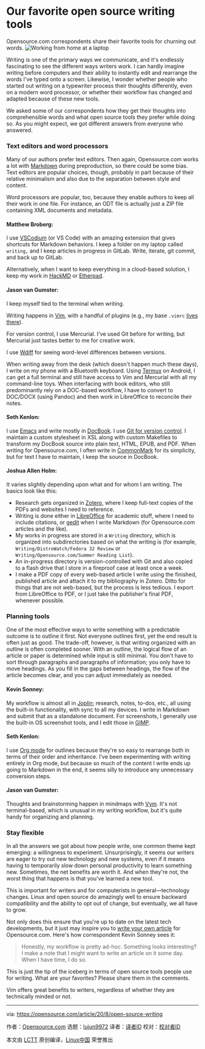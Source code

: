 [#]: collector: (lujun9972)
[#]: translator: ( )
[#]: reviewer: ( )
[#]: publisher: ( )
[#]: url: ( )
[#]: subject: (Our favorite open source writing tools)
[#]: via: (https://opensource.com/article/20/8/open-source-writing)
[#]: author: (Opensource.com https://opensource.com/users/admin)

Our favorite open source writing tools
======
Opensource.com correspondents share their favorite tools for churning
out words.
![Working from home at a laptop][1]

Writing is one of the primary ways we communicate, and it's endlessly fascinating to see the different ways writers work. I can hardly imagine writing before computers and their ability to instantly edit and rearrange the words I've typed onto a screen. Likewise, I wonder whether people who started out writing on a typewriter process their thoughts differently, even on a modern word processor, or whether their workflow has changed and adapted because of these new tools.

We asked some of our correspondents how they get their thoughts into comprehensible words and what open source tools they prefer while doing so. As you might expect, we got different answers from everyone who answered.

### Text editors and word processors

Many of our authors prefer text editors. Then again, Opensource.com works a lot with [Markdown][2] during preproduction, so there could be some bias. Text editors are popular choices, though, probably in part because of their relative minimalism and also due to the separation between style and content.

Word processors are popular, too, because they enable authors to keep all their work in one file. For instance, an ODT file is actually just a ZIP file containing XML documents and metadata.

#### Matthew Broberg:

I use [VSCodium][3] (or VS Code) with an amazing extension that gives shortcuts for Markdown behaviors. I keep a folder on my laptop called `writing,` and I keep articles in progress in GitLab. Write, iterate, git commit, and back up to GitLab.

Alternatively, when I want to keep everything in a cloud-based solution, I keep my work in [HackMD][4] or [Etherpad][5].

#### Jason van Gumster:

I keep myself tied to the terminal when writing.

Writing happens in [Vim][6], with a handful of plugins (e.g., my base `.vimrc` [lives there][7]).

For version control, I use Mercurial. I've used Git before for writing, but Mercurial just tastes better to me for creative work.

I use [Wdiff][8] for seeing word-level differences between versions.

When writing away from the desk (which doesn't happen much these days), I write on my phone with a Bluetooth keyboard. Using [Termux][9] on Android, I can get a full terminal and still have access to Vim and Mercurial with all my command-line toys. When interfacing with book editors, who still predominantly rely on a DOC-based workflow, I have to convert to DOC/DOCX (using Pandoc) and then work in LibreOffice to reconcile their notes.

#### Seth Kenlon:

I use [Emacs][10] and write mostly in [DocBook][11]. I use [Git for version control][12]. I maintain a custom stylesheet in XSL along with custom Makefiles to transform my DocBook source into plain text, HTML, EPUB, and PDF. When writing for Opensource.com, I often write in [CommonMark][13] for its simplicity, but for text I have to maintain, I keep the source in DocBook.

#### Joshua Allen Holm:

It varies slightly depending upon what and for whom I am writing. The basics look like this:

  * Research gets organized in [Zotero][14], where I keep full-text copies of the PDFs and websites I need to reference.
  * Writing is done either in [LibreOffice][15] for academic stuff, where I need to include citations, or [gedit][16] when I write Markdown (for Opensource.com articles and the like).
  * My works in progress are stored in a `Writing` directory, which is organized into subdirectories based on what the writing is (for example, `Writing/DistroWatch/Fedora 32 Review` or `Writing/Opensource.com/Summer Reading List`).
  * An in-progress directory is version-controlled with Git and also copied to a flash drive that I store in a fireproof case at least once a week.
  * I make a PDF copy of every web-based article I write using the finished, published article and attach it to my bibliography in Zotero. Ditto for things that are not web-based, but the process is less tedious. I export from LibreOffice to PDF, or I just take the publisher's final PDF, whenever possible.



### Planning tools

One of the most effective ways to write something with a predictable outcome is to outline it first. Not everyone outlines first, yet the end result is often just as good. The trade-off, however, is that writing organized with an outline is often completed sooner. With an outline, the logical flow of an article or paper is determined while input is still minimal. You don't have to sort through paragraphs and paragraphs of information; you only have to move headings. As you fill in the gaps between headings, the flow of the article becomes clear, and you can adjust immediately as needed.

#### Kevin Sonney:

My workflow is almost all in [Joplin][17]; research, notes, to-dos, etc., all using the built-in functionality, with sync to all my devices. I write in Markdown and submit that as a standalone document. For screenshots, I generally use the built-in OS screenshot tools, and I edit those in [GIMP][18].

#### Seth Kenlon:

I use [Org mode][19] for outlines because they're so easy to rearrange both in terms of their order and inheritance. I've been experimenting with writing entirely in Org mode, but because so much of the content I write ends up going to Markdown in the end, it seems silly to introduce any unnecessary conversion steps.

#### Jason van Gumster:

Thoughts and brainstorming happen in mindmaps with [Vym][20]. It's not terminal-based, which is unusual in my writing workflow, but it's quite handy for organizing and planning.

### Stay flexible

In all the answers we got about how people write, one common theme kept emerging: a willingness to experiment. Unsurprisingly, it seems our writers are eager to try out new technology and new systems, even if it means having to temporarily slow down personal productivity to learn something new. Sometimes, the net benefits are worth it. And when they're not, the worst thing that happens is that you've learned a new tool.

This is important for writers and for computerists in general—technology changes. Linux and open source do amazingly well to ensure backward compatibility and the ability to opt out of change, but eventually, we all have to grow.

Not only does this ensure that you're up to date on the latest tech developments, but it just may inspire you to [write your own article][21] for Opensource.com. Here's how correspondent Kevin Sonney sees it:

> Honestly, my workflow is pretty ad-hoc. Something looks interesting? I make a note that I might want to write an article on it some day. When I have time, I do so.

This is just the tip of the iceberg in terms of open source tools people use for writing. What are your favorites? Please share them in the comments.

Vim offers great benefits to writers, regardless of whether they are technically minded or not.

--------------------------------------------------------------------------------

via: https://opensource.com/article/20/8/open-source-writing

作者：[Opensource.com][a]
选题：[lujun9972][b]
译者：[译者ID](https://github.com/译者ID)
校对：[校对者ID](https://github.com/校对者ID)

本文由 [LCTT](https://github.com/LCTT/TranslateProject) 原创编译，[Linux中国](https://linux.cn/) 荣誉推出

[a]: https://opensource.com/users/admin
[b]: https://github.com/lujun9972
[1]: https://opensource.com/sites/default/files/styles/image-full-size/public/lead-images/wfh_work_home_laptop_work.png?itok=VFwToeMy (Working from home at a laptop)
[2]: https://opensource.com/article/19/9/introduction-markdown
[3]: https://opensource.com/article/20/6/open-source-alternatives-vs-code
[4]: https://hackmd.io
[5]: https://pad.riseup.net
[6]: https://opensource.com/resources/what-vim
[7]: https://github.com/Fweeb/.vim
[8]: https://www.gnu.org/software/wdiff/
[9]: https://opensource.com/article/20/7/termux
[10]: https://opensource.com/article/20/3/getting-started-emacs
[11]: https://opensource.com/article/17/9/docbook
[12]: https://opensource.com/article/19/4/write-git
[13]: https://commonmark.org/
[14]: http://zotero.org
[15]: http://libreoffice.org
[16]: https://wiki.gnome.org/Apps/Gedit
[17]: https://opensource.com/article/19/1/productivity-tool-joplin
[18]: http://gimp.org
[19]: https://opensource.com/article/20/4/emacs-org-mode
[20]: https://sourceforge.net/projects/vym
[21]: https://opensource.com/how-submit-article
